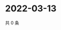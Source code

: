 # 2022-03-13

共 0 条

<!-- BEGIN WEIBO -->
<!-- 最后更新时间 Sun Mar 13 2022 02:13:52 GMT+0800 (China Standard Time) -->

<!-- END WEIBO -->
